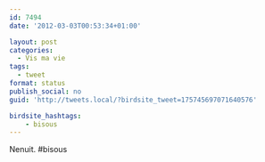 ```yaml
---
id: 7494
date: '2012-03-03T00:53:34+01:00'

layout: post
categories:
  - Vis ma vie
tags:
  - tweet
format: status
publish_social: no
guid: 'http://tweets.local/?birdsite_tweet=175745697071640576'

birdsite_hashtags:
    - bisous
---
```


Nenuit. #bisous